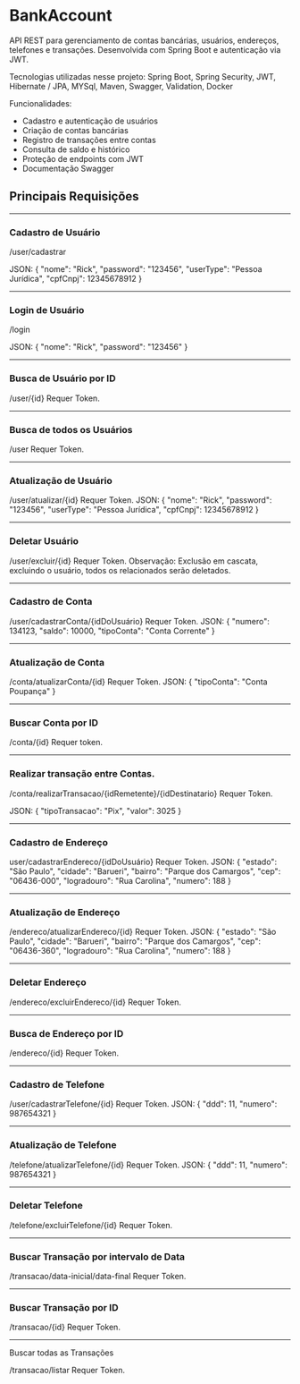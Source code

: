 # BankAccount

API REST para gerenciamento de contas bancárias, usuários, endereços, telefones e transações. Desenvolvida com Spring Boot e autenticação via JWT.

Tecnologias utilizadas nesse projeto:
Spring Boot, Spring Security, JWT, Hibernate / JPA, MYSql, Maven, Swagger, Validation, Docker

Funcionalidades:
- Cadastro e autenticação de usuários
- Criação de contas bancárias
- Registro de transações entre contas
- Consulta de saldo e histórico
- Proteção de endpoints com JWT
- Documentação Swagger

## Principais Requisições

______________________________________
### Cadastro de Usuário 

/user/cadastrar

JSON:
{
	"nome": "Rick",
	"password": "123456",
	"userType": "Pessoa Jurídica",
	"cpfCnpj": 12345678912
}
______________________________________
### Login de Usuário

/login

JSON:
{
  "nome": "Rick",
  "password": "123456"
}
______________________________________
### Busca de Usuário por ID

/user/{id}
Requer Token.
______________________________________
### Busca de todos os Usuários

/user
Requer Token.
______________________________________
### Atualização de Usuário

/user/atualizar/{id}
Requer Token.
JSON:
{
	"nome": "Rick",
	"password": "123456",
	"userType": "Pessoa Jurídica",
	"cpfCnpj": 12345678912
}
______________________________________
### Deletar Usuário

/user/excluir/{id}
Requer Token.
Observação: Exclusão em cascata, excluindo o usuário, todos os relacionados serão deletados.
______________________________________
### Cadastro de Conta

/user/cadastrarConta/{idDoUsuário}
Requer Token.
JSON:
{
	"numero": 134123,
	"saldo": 10000,
	"tipoConta": "Conta Corrente"
}
______________________________________
### Atualização de Conta

/conta/atualizarConta/{id}
Requer Token.
JSON:
{
	"tipoConta": "Conta Poupança"
}
______________________________________
### Buscar Conta por ID

/conta/{id}
Requer token.
______________________________________
### Realizar transação entre Contas.

/conta/realizarTransacao/{idRemetente}/{idDestinatario}
Requer Token.

JSON:
{
	"tipoTransacao": "Pix",
	"valor": 3025
}
______________________________________
### Cadastro de Endereço

user/cadastrarEndereco/{idDoUsuário}
Requer Token.
JSON:
{
	"estado": "São Paulo",
	"cidade": "Barueri",
	"bairro": "Parque dos Camargos",
	"cep": "06436-000",
	"logradouro": "Rua Carolina",
	"numero": 188
}
______________________________________
### Atualização de Endereço

/endereco/atualizarEndereco/{id}
Requer Token.
JSON:
{
	"estado": "São Paulo",
	"cidade": "Barueri",
	"bairro": "Parque dos Camargos",
	"cep": "06436-360",
	"logradouro": "Rua Carolina",
	"numero": 188
}
______________________________________
### Deletar Endereço

/endereco/excluirEndereco/{id}
Requer Token.
______________________________________
### Busca de Endereço por ID

/endereco/{id}
Requer Token.
______________________________________
### Cadastro de Telefone

/user/cadastrarTelefone/{id}
Requer Token.
JSON:
{
  "ddd": 11,
  "numero": 987654321
}
______________________________________
### Atualização de Telefone

/telefone/atualizarTelefone/{id}
Requer Token.
JSON:
{
  "ddd": 11,
  "numero": 987654321
}
______________________________________
### Deletar Telefone

/telefone/excluirTelefone/{id}
Requer Token.
______________________________________
### Buscar Transação por intervalo de Data

/transacao/data-inicial/data-final
Requer Token.
______________________________________
### Buscar Transação por ID

/transacao/{id}
Requer Token.
______________________________________
Buscar todas as Transações

/transacao/listar
Requer Token.
